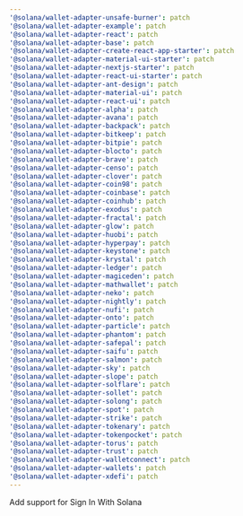 ```yaml
---
'@solana/wallet-adapter-unsafe-burner': patch
'@solana/wallet-adapter-example': patch
'@solana/wallet-adapter-react': patch
'@solana/wallet-adapter-base': patch
'@solana/wallet-adapter-create-react-app-starter': patch
'@solana/wallet-adapter-material-ui-starter': patch
'@solana/wallet-adapter-nextjs-starter': patch
'@solana/wallet-adapter-react-ui-starter': patch
'@solana/wallet-adapter-ant-design': patch
'@solana/wallet-adapter-material-ui': patch
'@solana/wallet-adapter-react-ui': patch
'@solana/wallet-adapter-alpha': patch
'@solana/wallet-adapter-avana': patch
'@solana/wallet-adapter-backpack': patch
'@solana/wallet-adapter-bitkeep': patch
'@solana/wallet-adapter-bitpie': patch
'@solana/wallet-adapter-blocto': patch
'@solana/wallet-adapter-brave': patch
'@solana/wallet-adapter-censo': patch
'@solana/wallet-adapter-clover': patch
'@solana/wallet-adapter-coin98': patch
'@solana/wallet-adapter-coinbase': patch
'@solana/wallet-adapter-coinhub': patch
'@solana/wallet-adapter-exodus': patch
'@solana/wallet-adapter-fractal': patch
'@solana/wallet-adapter-glow': patch
'@solana/wallet-adapter-huobi': patch
'@solana/wallet-adapter-hyperpay': patch
'@solana/wallet-adapter-keystone': patch
'@solana/wallet-adapter-krystal': patch
'@solana/wallet-adapter-ledger': patch
'@solana/wallet-adapter-magiceden': patch
'@solana/wallet-adapter-mathwallet': patch
'@solana/wallet-adapter-neko': patch
'@solana/wallet-adapter-nightly': patch
'@solana/wallet-adapter-nufi': patch
'@solana/wallet-adapter-onto': patch
'@solana/wallet-adapter-particle': patch
'@solana/wallet-adapter-phantom': patch
'@solana/wallet-adapter-safepal': patch
'@solana/wallet-adapter-saifu': patch
'@solana/wallet-adapter-salmon': patch
'@solana/wallet-adapter-sky': patch
'@solana/wallet-adapter-slope': patch
'@solana/wallet-adapter-solflare': patch
'@solana/wallet-adapter-sollet': patch
'@solana/wallet-adapter-solong': patch
'@solana/wallet-adapter-spot': patch
'@solana/wallet-adapter-strike': patch
'@solana/wallet-adapter-tokenary': patch
'@solana/wallet-adapter-tokenpocket': patch
'@solana/wallet-adapter-torus': patch
'@solana/wallet-adapter-trust': patch
'@solana/wallet-adapter-walletconnect': patch
'@solana/wallet-adapter-wallets': patch
'@solana/wallet-adapter-xdefi': patch
---
```


Add support for Sign In With Solana
